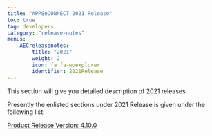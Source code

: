 ```yaml
---
title: "APPSeCONNECT 2021 Release"
toc: true
tag: developers
category: "release-notes"
menus: 
    AECreleasenotes:
        title: "2021"
        weight: 2
        icon: fa fa-wpexplorer
        identifier: 2021Release
---
```


This section will give you detailed description of 2021 releases.

Presently the enlisted sections under 2021 Release is given under the following list:
    
[Product Release Version: 4.10.0](/release-notes/2021-Q1/)  
